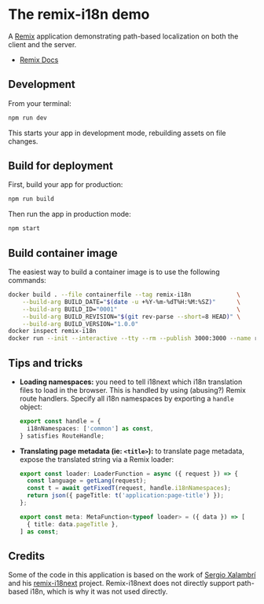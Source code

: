 # The remix-i18n demo

A [Remix](https://remix.run/) application demonstrating path-based localization on both the client and the server.

- [Remix Docs](https://remix.run/docs)

## Development

From your terminal:

``` sh
npm run dev
```

This starts your app in development mode, rebuilding assets on file changes.

## Build for deployment

First, build your app for production:

``` sh
npm run build
```

Then run the app in production mode:

``` sh
npm start
```

## Build container image

The easiest way to build a container image is to use the following commands:

``` sh
docker build . --file containerfile --tag remix-i18n             \
    --build-arg BUILD_DATE="$(date -u +%Y-%m-%dT%H:%M:%SZ)"      \
    --build-arg BUILD_ID="0001"                                  \
    --build-arg BUILD_REVISION="$(git rev-parse --short=8 HEAD)" \
    --build-arg BUILD_VERSION="1.0.0"
docker inspect remix-i18n
docker run --init --interactive --tty --rm --publish 3000:3000 --name remix-i18n remix-i18n
```

## Tips and tricks

- **Loading namespaces:** you need to tell i18next which i18n translation files to load in the browser. This is handled
  by using (abusing?) Remix route handlers. Specify all i18n namespaces by exporting a `handle` object:

  ``` typescript
  export const handle = {
    i18nNamespaces: ['common'] as const,
  } satisfies RouteHandle;
  ```

- **Translating page metadata (ie: `<title>`):** to translate page metadata, expose the translated string via a Remix
  loader:

  ``` typescript
  export const loader: LoaderFunction = async ({ request }) => {
    const language = getLang(request);
    const t = await getFixedT(request, handle.i18nNamespaces);
    return json({ pageTitle: t('application:page-title') });
  };

  export const meta: MetaFunction<typeof loader> = ({ data }) => [
    { title: data.pageTitle },
  ] as const;
  ```

## Credits

Some of the code in this application is based on the work of [Sergio Xalambrí](https://github.com/sergiodxa) and his
[remix-i18next](https://github.com/sergiodxa/remix-i18next) project. Remix-i18next does not directly support path-based
i18n, which is why it was not used directly.

